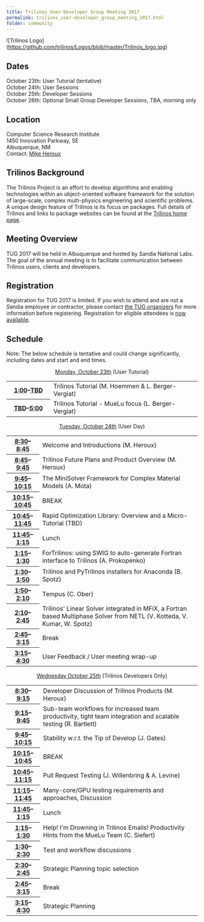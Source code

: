 ```yaml
---
title: Trilinos User-Developer Group Meeting 2017
permalink: trilinos_user-developer_group_meeting_2017.html
folder: community
---
```


![Trilinos Logo]
(https://github.com/trilinos/Logos/blob/master/Trilinos_logo.jpg)
  
## Dates

October 23th: User Tutorial (tentative)  
October 24th: User Sessions  
October 25th: Developer Sessions  
October 26th: Optional Small Group Developer Sessions, TBA, morning only

## Location

Computer Science Research Institute  
1450 Innovation Parkway, SE  
Albuquerque, NM  
Contact: [Mike Heroux](mailto:maherou@sandia.gov)

## Trilinos Background

The Trilinos Project is an effort to develop algorithms and enabling technologies within an object-oriented software framework 
for the solution of large-scale, complex multi-physics engineering and scientific problems. 
A unique design feature of Trilinos is its focus on packages. 
Full details of Trilinos and links to package websites can be found at the [Trilinos home page](http://trilinos.org/ "Trilinos Home Page").

## Meeting Overview

TUG 2017 will be held in Albuquerque and hosted by Sandia National Labs. 
The goal of the annual meeting is to facilitate communication between Trilinos users, clients and developers.

## Registration

Registration for TUG 2017 is limited. 
If you wish to attend and are not a Sandia employee or contractor, please contact [the TUG organizers](mailto:trilinos-help@software.sandia.gov) for more information before registering. 
Registration for eligible attendees is [now available](https://docs.google.com/forms/d/e/1FAIpQLSdcDiCzxCdQ7hebcqvKCybdrzCcfJGMXmT4ADkUXd9uJ1cnFA/viewform?usp=sf_link).

## Schedule

Note: The below schedule is tentative and could change significantly, including dates and start and end times.

<p style="text-align: center;"><span style="text-decoration: underline;">Monday, October 23th</span> (User Tutorial)</p>

<table summary="Timetable">
<tbody>
<tr>
<th id="time-1" axis="time"><abbr title="2011-11-01T08:30:00">1:00</abbr>–<abbr title="2011-11-01T09:30:00">TBD</abbr></th>
<td headers="time-1 location-1">
<div>Trilinos Tutorial (M. Hoemmen & L. Berger-Vergiat)</div>
</td>
</tr>
<tr>
<th id="time-1" axis="time" width="23%"><abbr title="2011-10-31T13:00:00">TBD</abbr>–<abbr title="2011-10-31T17:15:00">5:00</abbr></th>
<td headers="time-1 location-1">Trilinos Tutorial - MueLu focus (L. Berger-Vergiat)</td>
</tr>
</tbody>
</table>

<p style="text-align: center;"><span style="text-decoration: underline;">Tuesday, October 24th</span> (User Day)</p>

<table summary="Timetable">
<tbody>

<tr>
<th id="time-2" axis="time"><abbr title="2011-11-01T09:30:00">8:30</abbr>–<abbr title="2011-11-01T09:45:00">8:45</abbr></th>
<td headers="time-2 location-1">Welcome and Introductions (M. Heroux)</td>
</tr>
<tr>
<th id="time-2" axis="time"><abbr title="2011-11-01T09:30:00">8:45</abbr>–<abbr title="2011-11-01T09:45:00">9:45</abbr></th>
<td headers="time-2 location-1">Trilinos Future Plans and Product Overview (M. Heroux)</td>
</tr>
<tr>
<th id="time-1" axis="time"><abbr title="2011-11-01T08:30:00">9:45</abbr>–<abbr title="2011-11-01T09:30:00">10:15</abbr></th> 
<td headers="time-1 location-1">The MiniSolver Framework for Complex Material Models (A. Mota)</td>
</tr>
<tr>
<th id="time-1" axis="time"><abbr title="2011-11-01T08:30:00">10:15</abbr>–<abbr title="2011-11-01T09:30:00">10:45</abbr></th> 
<td headers="time-1 location-1">BREAK</td>
</tr>
<tr>
<th id="time-1" axis="time"><abbr title="2011-11-01T08:30:00">10:45</abbr>–<abbr title="2011-11-01T09:30:00">11:45</abbr></th> 
<td headers="time-1 location-1">Rapid Optimization Library: Overview and a Micro-Tutorial (TBD)</td>
</tr>
<tr>
<th id="time-1" axis="time"><abbr title="2011-11-01T08:30:00">11:45</abbr>–<abbr title="2011-11-01T09:30:00">1:15</abbr></th> 
<td headers="time-1 location-1">Lunch</td>
</tr>
<tr>
<th id="time-1" axis="time"><abbr title="2011-11-01T08:30:00">1:15</abbr>–<abbr title="2011-11-01T09:30:00">1:30</abbr></th> 
<td headers="time-1 location-1">ForTrilinos: using SWIG to auto-generate Fortran interface to Trilinos (A. Prokopenko)</td>
</tr>
<tr>
<th id="time-1" axis="time"><abbr title="2011-11-01T08:30:00">1:30</abbr>–<abbr title="2011-11-01T09:30:00">1:50</abbr></th> 
<td headers="time-1 location-1">Trilinos and PyTrilinos installers for Anaconda (B. Spotz)</td>
</tr>
<tr>
<th id="time-1" axis="time"><abbr title="2011-11-01T08:30:00">1:50</abbr>–<abbr title="2011-11-01T09:30:00">2:10</abbr></th> 
<td headers="time-1 location-1">Tempus (C. Ober)</td>
</tr>
<tr>
<th id="time-1" axis="time"><abbr title="2011-11-01T08:30:00">2:10</abbr>–<abbr title="2011-11-01T09:30:00">2:45</abbr></th> 
<td headers="time-1 location-1">Trilinos' Linear Solver integrated in MFiX, a Fortran based Multiphase Solver from NETL (V. Kotteda, V. Kumar, W. Spotz)</td>
</tr>
<tr>
<th id="time-1" axis="time"><abbr title="2011-11-01T08:30:00">2:45</abbr>–<abbr title="2011-11-01T09:30:00">3:15</abbr></th> 
<td headers="time-1 location-1">Break</td>
</tr>
<tr>
<th id="time-1" axis="time"><abbr title="2011-11-01T08:30:00">3:15</abbr>–<abbr title="2011-11-01T09:30:00">4:30</abbr></th> 
<td headers="time-1 location-1">User Feedback / User meeting wrap-up</td>
</tr>
</tbody>
</table>
<p style="text-align: center;"><span style="text-decoration: underline;">Wednesday October 25th</span> (Trilinos Developers Only)</p>
<table summary="Timetable">
<tbody>
<tr>
<th id="time-1" axis="time"><abbr title="2011-11-01T08:30:00">8:30</abbr>–<abbr title="2011-11-01T09:30:00">9:15</abbr></th> 
<td headers="time-1 location-1">Developer Discussion of Trilinos Products (M. Heroux)</td>
</tr>
<tr>
<th id="time-1" axis="time"><abbr title="2011-11-01T08:30:00">9:15</abbr>–<abbr title="2011-11-01T09:30:00">9:45</abbr></th> 
<td headers="time-1 location-1">Sub-team workflows for increased team productivity, tight team integration and scalable testing (R. Bartlett)</td>
</tr>
<tr>
<th id="time-1" axis="time"><abbr title="2011-11-01T08:30:00">9:45</abbr>–<abbr title="2011-11-01T09:30:00">10:15</abbr></th> 
<td headers="time-1 location-1">Stability w.r.t. the Tip of Develop (J. Gates)</td>
</tr>
<tr>
<th id="time-1" axis="time"><abbr title="2011-11-01T08:30:00">10:15</abbr>–<abbr title="2011-11-01T09:30:00">10:45</abbr></th> 
<td headers="time-1 location-1">BREAK</td>
</tr>
<tr>
<th id="time-1" axis="time"><abbr title="2011-11-01T08:30:00">10:45</abbr>–<abbr title="2011-11-01T09:30:00">11:15</abbr></th> 
<td headers="time-1 location-1">Pull Request Testing (J. Willenbring & A. Levine)</td>
</tr>
<tr>
<th id="time-1" axis="time"><abbr title="2011-11-01T08:30:00">11:15</abbr>–<abbr title="2011-11-01T09:30:00">11:45</abbr></th> 
<td headers="time-1 location-1">Many-core/GPU testing requirements and approaches, Discussion</td>
</tr>
<tr>
<th id="time-1" axis="time"><abbr title="2011-11-01T08:30:00">11:45</abbr>–<abbr title="2011-11-01T09:30:00">1:15</abbr></th> 
<td headers="time-1 location-1">Lunch</td>
</tr>
<tr>
<th id="time-1" axis="time"><abbr title="2011-11-01T08:30:00">1:15</abbr>–<abbr title="2011-11-01T09:30:00">1:30</abbr></th> 
<td headers="time-1 location-1">Help! I'm Drowning in Trilinos Emails!  Productivity Hints from the MueLu Team (C. Siefert)</td>
</tr>
<tr>
<th id="time-1" axis="time"><abbr title="2011-11-01T08:30:00">1:30</abbr>–<abbr title="2011-11-01T09:30:00">2:30</abbr></th> 
<td headers="time-1 location-1">Test and workflow discussions</td>
</tr>
<tr>
<th id="time-1" axis="time"><abbr title="2011-11-01T08:30:00">2:30</abbr>–<abbr title="2011-11-01T09:30:00">2:45</abbr></th> 
<td headers="time-1 location-1">Strategic Planning topic selection</td>
</tr>
<tr>
<th id="time-1" axis="time"><abbr title="2011-11-01T08:30:00">2:45</abbr>–<abbr title="2011-11-01T09:30:00">3:15</abbr></th> 
<td headers="time-1 location-1">Break</td>
</tr>
<tr>
<th id="time-1" axis="time"><abbr title="2011-11-01T08:30:00">3:15</abbr>–<abbr title="2011-11-01T09:30:00">4:30</abbr></th> 
<td headers="time-1 location-1">Strategic Planning</td>
</tr>
</tbody>
</table>
